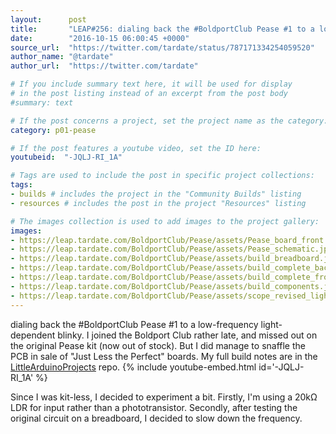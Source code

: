 ```yaml
---
layout:      post
title:       "LEAP#256: dialing back the #BoldportClub Pease #1 to a low-frequency light-dependent blinky."
date:        "2016-10-15 06:00:45 +0000"
source_url:  "https://twitter.com/tardate/status/787171334254059520"
author_name: "@tardate"
author_url:  "https://twitter.com/tardate"

# If you include summary text here, it will be used for display
# in the post listing instead of an excerpt from the post body
#summary: text

# If the post concerns a project, set the project name as the category:
category: p01-pease

# If the post features a youtube video, set the ID here:
youtubeid:  "-JQLJ-RI_1A"

# Tags are used to include the post in specific project collections:
tags:
- builds # includes the project in the "Community Builds" listing
- resources # includes the post in the project "Resources" listing

# The images collection is used to add images to the project gallery:
images:
- https://leap.tardate.com/BoldportClub/Pease/assets/Pease_board_front.jpg
- https://leap.tardate.com/BoldportClub/Pease/assets/Pease_schematic.jpg
- https://leap.tardate.com/BoldportClub/Pease/assets/build_breadboard.jpg
- https://leap.tardate.com/BoldportClub/Pease/assets/build_complete_back.jpg
- https://leap.tardate.com/BoldportClub/Pease/assets/build_complete_front.jpg
- https://leap.tardate.com/BoldportClub/Pease/assets/build_components.jpg
- https://leap.tardate.com/BoldportClub/Pease/assets/scope_revised_light.gif
---
```


dialing back the #BoldportClub Pease #1 to a low-frequency light-dependent blinky.
I joined the Boldport Club rather late, and missed out on the original Pease kit (now out of stock).
But I did manage to snaffle the PCB in sale of "Just Less the Perfect" boards.
My full build notes are in the [LittleArduinoProjects](https://github.com/tardate/LittleArduinoProjects/tree/master/BoldportClub/Pease) repo.
{% include youtube-embed.html id='-JQLJ-RI_1A' %}

Since I was kit-less, I decided to experiment a bit. Firstly, I'm using a 20kΩ LDR for input rather than a phototransistor. Secondly, after testing the original circuit on a breadboard, I decided to slow down the frequency.


